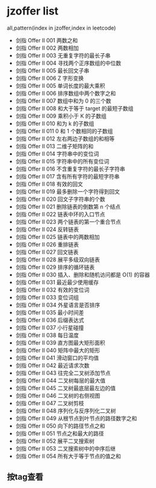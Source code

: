 # jzoffer list

  all,pattern(index in jzoffer,index in leetcode)

- 剑指 Offer II 001 两数之和
- 剑指 Offer II 002 两数相加
- 剑指 Offer II 003 无重复字符的最长子串
- 剑指 Offer II 004 寻找两个正序数组的中位数
- 剑指 Offer II 005 最长回文子串
- 剑指 Offer II 006 Z 字形变换
- 剑指 Offer II 005 单词长度的最大乘积
- 剑指 Offer II 006 排序数组中两个数字之和
- 剑指 Offer II 007 数组中和为 0 的三个数
- 剑指 Offer II 008 和大于等于 target 的最短子数组
- 剑指 Offer II 009 乘积小于 K 的子数组
- 剑指 Offer II 010 和为 k 的子数组
- 剑指 Offer II 011 0 和 1 个数相同的子数组
- 剑指 Offer II 012 左右两边子数组的和相等
- 剑指 Offer II 013 二维子矩阵的和
- 剑指 Offer II 014 字符串中的变位词
- 剑指 Offer II 015 字符串中的所有变位词
- 剑指 Offer II 016 不含重复字符的最长子字符串
- 剑指 Offer II 017 含有所有字符的最短字符串
- 剑指 Offer II 018 有效的回文
- 剑指 Offer II 019 最多删除一个字符得到回文
- 剑指 Offer II 020 回文子字符串的个数
- 剑指 Offer II 021 删除链表的倒数第 n 个结点
- 剑指 Offer II 022 链表中环的入口节点
- 剑指 Offer II 023 两个链表的第一个重合节点
- 剑指 Offer II 024 反转链表
- 剑指 Offer II 025 链表中的两数相加
- 剑指 Offer II 026 重排链表
- 剑指 Offer II 027 回文链表
- 剑指 Offer II 028 展平多级双向链表
- 剑指 Offer II 029 排序的循环链表
- 剑指 Offer II 030 插入、删除和随机访问都是 O(1) 的容器
- 剑指 Offer II 031 最近最少使用缓存
- 剑指 Offer II 032 有效的变位词
- 剑指 Offer II 033 变位词组
- 剑指 Offer II 034 外星语言是否排序
- 剑指 Offer II 035 最小时间差
- 剑指 Offer II 036 后缀表达式
- 剑指 Offer II 037 小行星碰撞
- 剑指 Offer II 038 每日温度
- 剑指 Offer II 039 直方图最大矩形面积
- 剑指 Offer II 040 矩阵中最大的矩形
- 剑指 Offer II 041 滑动窗口的平均值
- 剑指 Offer II 042 最近请求次数
- 剑指 Offer II 043 往完全二叉树添加节点
- 剑指 Offer II 044 二叉树每层的最大值
- 剑指 Offer II 045 二叉树最底层最左边的值
- 剑指 Offer II 046 二叉树的右侧视图
- 剑指 Offer II 047 二叉树剪枝
- 剑指 Offer II 048 序列化与反序列化二叉树
- 剑指 Offer II 049 从根节点到叶节点的路径数字之和
- 剑指 Offer II 050 向下的路径节点之和
- 剑指 Offer II 051 节点之和最大的路径
- 剑指 Offer II 052 展平二叉搜索树
- 剑指 Offer II 053 二叉搜索树中的中序后继
- 剑指 Offer II 054 所有大于等于节点的值之和

## 按tag查看
